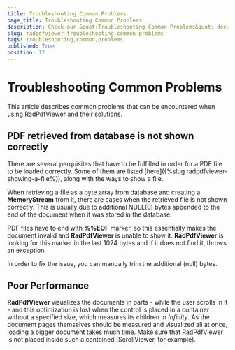 ```yaml
---
title: Troubleshooting Common Problems
page_title: Troubleshooting Common Problems
description: Check our &quot;Troubleshooting Common Problems&quot; documentation article for the RadPdfViewer {{ site.framework_name }} control.
slug: radpdfviewer-troubleshooting-common-problems
tags: troubleshooting,common,problems
published: True
position: 12
---
```


# Troubleshooting Common Problems

This article describes common problems that can be encountered when using RadPdfViewer and their solutions.

## PDF retrieved from database is not shown correctly

There are several perquisites that have to be fulfilled in order for a PDF file to be loaded correctly. Some of them are listed [here]({%slug radpdfviewer-showing-a-file%}), along with the ways to show a file.
        
When retrieving a file as a byte array from database and creating a __MemoryStream__ from it, there are cases when the retrieved file is not shown correctly. This is usually due to additional NULL(0) bytes appended to the end of the document when it was stored in the database.
        
PDF files have to end with __%%EOF__ marker, so this essentially makes the document invalid and __RadPdfViewer__ is unable to show it. __RadPdfViewer__ is looking for this marker in the last 1024 bytes and if it does not find it, throws an exception.
        
In order to fix the issue, you can manually trim the additional (null) bytes. 

## Poor Performance

**RadPdfViewer** visualizes the documents in parts - while the user scrolls in it - and this optimization is lost when the control is placed in a container without a specified size, which measures its children in *Infinity*. As the document pages themselves should be measured and visualized all at once, loading a bigger document takes much time. Make sure that RadPdfViewer is not placed inside such a contained (ScrollViewer, for example).
